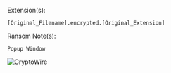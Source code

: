 Extension(s): 
```
[Original_Filename].encrypted.[Original_Extension]
```
Ransom Note(s): 
```
Popup Window
```
![CryptoWire](https://github.com/user-attachments/assets/26026098-f626-4665-8689-6e18e5fbb846)
